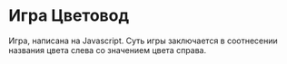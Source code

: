 # Игра Цветовод
Игра, написана на Javascript.
Суть игры заключается в соотнесении названия цвета слева со значением цвета справа.

